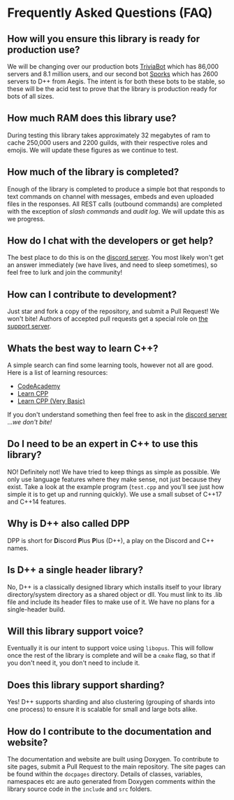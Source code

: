 # Frequently Asked Questions (FAQ)

## How will you ensure this library is ready for production use?
We will be changing over our production bots [TriviaBot](https://triviabot.co.uk) which has 86,000 servers and 8.1 million users, and our second bot [Sporks](https://sporks.gg) which has 2600 servers to D++ from Aegis. The intent is for both these bots to be stable, so these will be the acid test to prove that the library is production ready for bots of all sizes.

## How much RAM does this library use?
During testing this library takes approximately 32 megabytes of ram to cache 250,000 users and 2200 guilds, with their respective roles and emojis. We will update these figures as we continue to test.

## How much of the library is completed?
Enough of the library is completed to produce a simple bot that responds to text commands on channel with messages, embeds and even uploaded files in the responses. All REST calls (outbound commands) are completed with the exception of *slash commands* and *audit log*. We will update this as we progress.

## How do I chat with the developers or get help?
The best place to do this is on the [discord server](https://discord.gg/RnG32Ctyq7). You most likely won't get an answer immediately (we have lives, and need to sleep sometimes), so feel free to lurk and join the community!

## How can I contribute to development?
Just star and fork a copy of the repository, and submit a Pull Request! We won't bite! Authors of accepted pull requests get a special role on [the support server](https://discord.gg/RnG32Ctyq7).

## Whats the best way to learn C++?
A simple search can find some learning tools, however not all are good. Here is a list of learning resources:

* [CodeAcademy](https://www.codecademy.com/learn/c-plus-plus)
* [Learn CPP](https://www.learncpp.com/)
* [Learn CPP (Very Basic)](https://www.learn-cpp.org/)

If you don't understand something then feel free to ask in the [discord server](https://discord.gg/RnG32Ctyq7) ...*we don't bite!*

## Do I need to be an expert in C++ to use this library?
NO! Definitely not! We have tried to keep things as simple as possible. We only use language features where they make sense, not just because they exist. Take a look at the example program (`test.cpp` and you'll see just how simple it is to get up and running quickly). We use a small subset of C++17 and C++14 features.

## Why is D++ also called DPP
DPP is short for **D**iscord **P**lus **P**lus (D++), a play on the Discord and C++ names.

## Is D++ a single header library?
No, D++ is a classically designed library which installs itself to your library directory/system directory as a shared object or dll. You must link to its .lib file and include its header files to make use of it. We have no plans for a single-header build.

## Will this library support voice?
Eventually it is our intent to support voice using `libopus`. This will follow once the rest of the library is complete and will be a `cmake` flag, so that if you don't need it, you don't need to include it.

## Does this library support sharding?
Yes! D++ supports sharding and also clustering (grouping of shards into one process) to ensure it is scalable for small and large bots alike.

## How do I contribute to the documentation and website?
The documentation and website are built using Doxygen. To contribute to site pages, submit a Pull Request to the main repository. The site pages can be found within the `docpages` directory. Details of classes, variables, namespaces etc are auto generated from Doxygen comments within the library source code in the `include` and `src` folders.